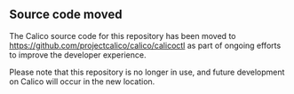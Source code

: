 ## Source code moved

The Calico source code for this repository has been moved to https://github.com/projectcalico/calico/calicoctl as part of ongoing efforts to improve
the developer experience. 

Please note that this repository is no longer in use, and future development on Calico will occur in the new location.

